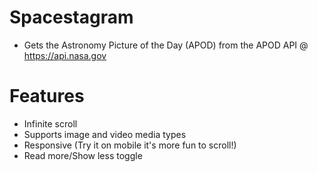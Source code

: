 # Spacestagram

- Gets the Astronomy Picture of the Day (APOD) from the APOD API @ https://api.nasa.gov

Features
========

- Infinite scroll 
- Supports image and video media types
- Responsive (Try it on mobile it's more fun to scroll!)
- Read more/Show less toggle 